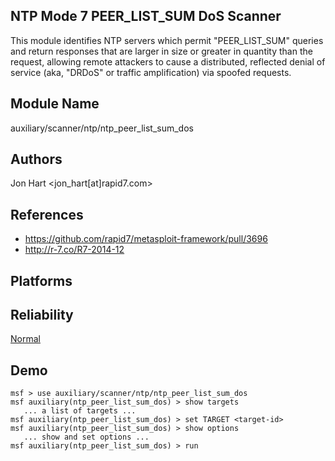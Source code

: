 ## NTP Mode 7 PEER_LIST_SUM DoS Scanner

This module identifies NTP servers which permit 
"PEER_LIST_SUM" queries and return responses that are larger 
in size or greater in quantity than the request, allowing 
remote attackers to cause a distributed, reflected denial of 
service (aka, "DRDoS" or traffic amplification) via spoofed 
requests.


## Module Name
auxiliary/scanner/ntp/ntp_peer_list_sum_dos

## Authors
Jon Hart <jon_hart[at]rapid7.com>


## References
* https://github.com/rapid7/metasploit-framework/pull/3696
* http://r-7.co/R7-2014-12




## Platforms


## Reliability
[Normal](https://github.com/rapid7/metasploit-framework/wiki/Exploit-Ranking)

## Demo

```
msf > use auxiliary/scanner/ntp/ntp_peer_list_sum_dos
msf auxiliary(ntp_peer_list_sum_dos) > show targets
   ... a list of targets ...
msf auxiliary(ntp_peer_list_sum_dos) > set TARGET <target-id>
msf auxiliary(ntp_peer_list_sum_dos) > show options
   ... show and set options ...
msf auxiliary(ntp_peer_list_sum_dos) > run
```
    
    